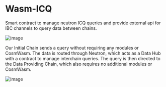# Wasm-ICQ

Smart contract to manage neutron ICQ queries and provide external api for IBC channels to query data between chains.

![image](https://github.com/user-attachments/assets/2322fb12-7ba7-47e5-b681-d1e340695e31)

Our Initial Chain sends a query without requiring any modules or CosmWasm. The data is routed through Neutron, which acts as a Data Hub with a contract to manage interchain queries. The query is then directed to the Data Providing Chain, which also requires no additional modules or CosmWasm.​

![image](https://github.com/user-attachments/assets/2580d558-3c65-4db2-99d7-f57899cf0579)
